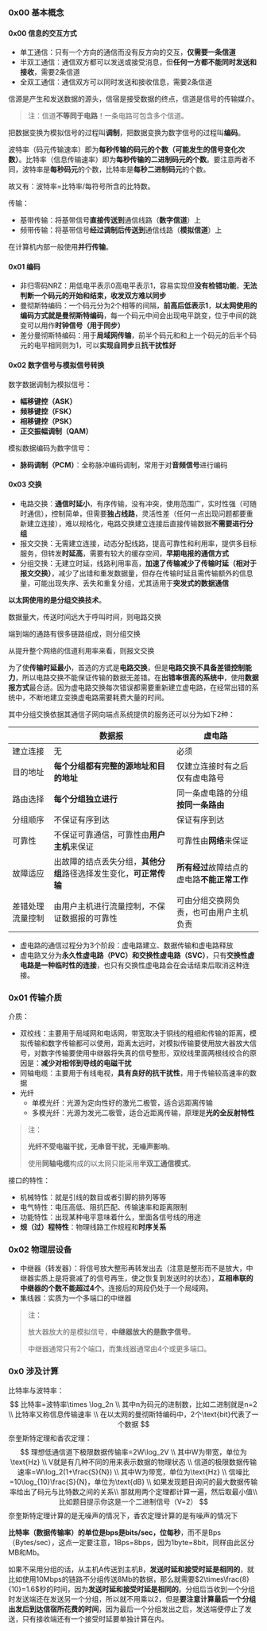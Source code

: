 ### 0x00 基本概念

#### 0x00 信息的交互方式

* 单工通信：只有一个方向的通信而没有反方向的交互，**仅需要一条信道**
* 半双工通信：通信双方都可以发送或接受消息，但**任何一方都不能同时发送和接收**，需要2条信道
* 全双工通信：通信双方可以同时发送和接收信息，需要2条信道

信源是产生和发送数据的源头，信宿是接受数据的终点，信道是信号的传输媒介。

> 注：信道**不等同于电路**！一条电路可包含多个信道。

把数据变换为模拟信号的过程叫**调制**，把数据变换为数字信号的过程叫**编码**。

波特率（码元传输速率）即为**每秒传输的码元的个数（可能发生的信号变化次数）**。比特率（信息传输速率）即为**每秒传输的二进制码元的个数**。要注意两者不同，波特率是**每秒码元**的个数，比特率是**每秒二进制码元**的个数。

故又有：波特率=比特率/每符号所含的比特数。

传输：

* 基带传输：将基带信号**直接传送到**通信线路（**数字信道**）上
* 频带传输：将基带信号**经过调制后传送到**通信线路（**模拟信道**）上

在计算机内部一般使用**并行传输**。

#### 0x01 编码

* 非归零码NRZ：用低电平表示0高电平表示1，容易实现但**没有检错功能**，**无法判断一个码元的开始和结束，收发双方难以同步**
* 曼彻斯特编码：一个码元分为2个相等的间隔，**前高后低表示1**，**以太网使用的编码方式就是曼彻斯特编码**，每一个码元中间会出现电平跳变，位于中间的跳变可以用作**时钟信号（用于同步）**
* 差分曼彻斯特编码：用于**局域网传输**，前半个码元和和上一个码元的后半个码元的电平相同则为1，可以**实现自同步**且**抗干扰性好**

#### 0x02 数字信号与模拟信号转换

数字数据调制为模拟信号：

* **幅移键控（ASK）**
* **频移键控（FSK）**
* **相移键控（PSK）**
* **正交振幅调制（QAM）**

模拟数据编码为数字信号：

* **脉码调制（PCM）**：全称脉冲编码调制，常用于对**音频信号**进行编码

#### 0x03 交换

* 电路交换：**通信时延小**，有序传输，没有冲突，使用范围广，实时性强（可随时通信），控制简单，但需要**独占线路**，灵活性差（任何一点出现问题都要重新建立连接），难以规格化，电路交换建立连接后直接传输数据**不需要进行分组**
* 报文交换：无需建立连接，动态分配线路，提高可靠性和利用率，提供多目标服务，但转发**时延高**，需要有较大的缓存空间，**早期电报的通信方式**
* 分组交换：无建立时延，线路利用率高，**加速了传输减少了传输时延（相对于报文交换）**，减少了出错和重发数据量，但存在传输时延且需传输额外的信息量，可能出现失序、丢失和重复分组，尤其适用于**突发式的数据通信**

**以太网使用的是分组交换技术**。

数据量大，传送时间远大于呼叫时间，则电路交换

端到端的通路有很多链路组成，则分组交换

从提升整个网络的信道利用率来看，则报文交换

为了使**传输时延最小**，首选的方式是**电路交换**，但是**电路交换不具备差错控制能力**，所以电路交换不能保证传输的数据无差错。在**出错率很高的系统中**，使用**数据报方式**最合适。因为虚电路交换每次错误都需要重新建立虚电路，在经常出错的系统中，不断地建立变换虚电路需要耗费大量的时间。

其中分组交换依据其通信子网向端点系统提供的服务还可以分为如下2种：

|                  | 数据报                                                       | 虚电路                                       |
| ---------------- | ------------------------------------------------------------ | -------------------------------------------- |
| 建立连接         | 无                                                           | 必须                                         |
| 目的地址         | **每个分组都有完整的源地址和目的地址**                       | 仅建立连接时有之后仅有虚电路号               |
| 路由选择         | **每个分组独立进行**                                         | 同一条虚电路的分组**按同一条路由**           |
| 分组顺序         | 不保证有序到达                                               | 保证有序到达                                 |
| 可靠性           | 不保证可靠通信，可靠性由**用户主机**来保证                   | 可靠性由**网络**来保证                       |
| 故障适应         | 出故障的结点丢失分组，**其他分组**路径选择发生变化，**可正常传输** | **所有经过**故障结点的虚电路**不能正常工作** |
| 差错处理流量控制 | 由用户主机进行流量控制，不保证数据报的可靠性                 | 可由分组交换网负责，也可由用户主机负责       |

* 虚电路的通信过程分为3个阶段：虚电路建立、数据传输和虚电路释放
* 虚电路又分为**永久性虚电路（PVC）**和**交换性虚电路（SVC）**，只有**交换性虚电路是一种临时性的连接**，也只有交换性虚电路会在会话结束后取消这种连接。

### 0x01 传输介质

介质：

* 双绞线：主要用于局域网和电话网，带宽取决于铜线的粗细和传输的距离，模拟传输和数字传输都可以使用，距离太远时，对模拟传输要使用放大器放大信号，对数字传输要使用中继器将失真的信号整形，双绞线里面两根线绞合的原因是：**减少对相邻到导线的电磁干扰**
* 同轴电缆：主要用于有线电视，**具有良好的抗干扰性**，用于传输较高速率的数据
* 光纤
  * 单模光纤：光源为定向性好的激光二极管，适合远距离传输
  * 多模光纤：光源为发光二极管，适合近距离传输，原理是**光的全反射特性**

> 注：
>
> **光纤不受电磁干扰，无串音干扰，无噪声影响**。
>
> 使用**同轴电缆**构成的以太网只能采用**半双工通信模式**。

接口的特性：

* 机械特性：就是引线的数目或者引脚的排列等等
* 电气特性：电压高低、阻抗匹配、传输速率和距离限制
* 功能特性：出现某种电平意味着什么，里面各信号线的用途
* **规（过）程特性**：物理线路工作规程和**时序关系**

### 0x02 物理层设备

* 中继器（转发器）：将信号放大整形再转发出去（注意是整形而不是放大，中继器实质上是将衰减了的信号再生，使之恢复到发送时的状态），**互相串联的中继器的个数不能超过4个**。连接后的网段仍处于一个局域网。
* 集线器：实质为一个多端口的中继器

> 注：
>
> 放大器放大的是模拟信号，**中继器放大的是数字信号**。
>
> 中继器通常只有2个端口，而集线器通常由4个或更多端口。

### 0x0 涉及计算

比特率与波特率：
$$
比特率=波特率\times \log_2n \\
其中n为码元的进制数，比如二进制就是n=2 \\
比特率又称信息传输速率 \\
在以太网的曼彻斯特编码中，2个\text{bit}代表了一个数据
$$
奈奎斯特定理和香农定理：
$$
理想低通信道下极限数据传输率=2W\log_2V \\
其中W为带宽，单位为\text{Hz} \\
V就是有几种不同的用来表示数据的物理状态 \\
信道的极限数据传输速率=W\log_2(1+\frac{S}{N}) \\
其中W为带宽，单位为\text{Hz} \\
信噪比=10\log_{10}\frac{S}{N}，单位为\text{dB} \\
如果发现题目询问的最大数据传输率给出了码元与比特数之间的关系\\
那就用两个定理都计算一遍，然后取最小值\\
比如题目提示你这是一个二进制信号（V=2）
$$
奈奎斯特定理计算的是无噪声的情况下，香农定理计算的是有噪声的情况下

**比特率（数据传输率）的单位是bps是bits/sec，位每秒**，而不是Bps（Bytes/sec），这点一定要注意，1Bps=8bps，因为1byte=8bit，同样由此区分MB和Mb。

如果不采用分组的话，从主机A传送到主机B，**发送时延和接受时延是相同的**，就比如使用10Mbps的链路不分组传送8Mb的数据，那么就需要$2\times\frac{8}{10}=1.6$秒的时间，因为**发送时延和接受时延是相同的**。分组后当收到一个分组时发送端还在发送另一个分组，所以就不用乘以2，但是**要注意计算最后一个分组出发后到达信宿所花费的时间**，因为最后一个分组发出之后，发送端便停止了发送，只有接收端还有一个接受时延要单独计算在内。